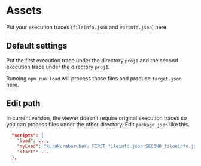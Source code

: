 # Assets

Put your execution traces (`fileinfo.json` and `varinfo.json`) here.

## Default settings

Put the first execution trace under the directory `proj1` and the second execution trace under the directory `proj1`.

Running `npm run load` will process those files and produce `target.json` here.

## Edit path

In current version, the viewer doesn't require original execution traces so you can process files under the other directory.
Edit `package.json` like this.

```json
  "scripts": {
    "load": ...,
    "myLoad": "kurakuraberuberu FIRST_fileinfo.json SECOND_filoeinfo.json FIRST_varinfo.json SECOND_varinfo.json ./public/assets/target.json",
    "start": ...
  },
```
